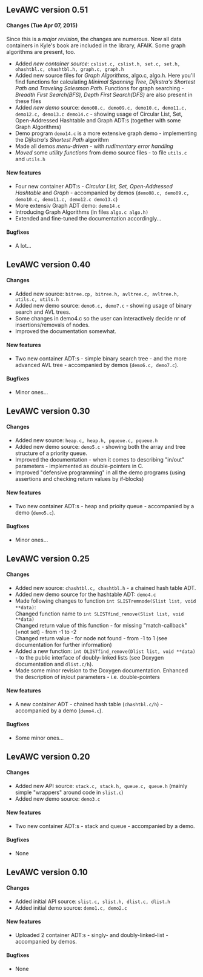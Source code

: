 <h2>LevAWC version 0.51</h2>
<h4>Changes (Tue Apr 07, 2015)</h4>
<p>Since this is a <i>major revision</i>, the changes are numerous. Now all data containers in Kyle's book are included in the library, AFAIK. Some graph algorithms are present, too.</p>
<ul>
  <li>Added <i>new container source</i>: <code>cslist.c, cslist.h, set.c, set.h, ohashtbl.c, ohashtbl.h, graph.c, graph.h</code></li>
  <li>Added new source files for <i>Graph Algorithms</i>, algo.c, algo.h. Here you'll find functions for calculating <i>Minimal Spanning Tree, Dijkstra's Shortest Path and Traveling Salesman Path</i>. Functions for graph searching - <i>Breadth First Search(BFS), Depth First Search(DFS)</i> are also present in these files</li>
  <li>Added <i>new demo</i> source: <code>demo08.c, demo09.c, demo10.c, demo11.c, demo12.c, demo13.c demo14.c</code> - showing usage of Circular List, Set, Open-Addressed Hashtable and Graph ADT:s (together with some Graph Algorithms)</li>
  <li>Demo program <code>demo14.c</code> is a more extensive graph demo - implementing the <i>Dijkstra's Shortest Path</i> algorithm</li>
  <li>Made all demos <i>menu-driven</i> - with <i>rudimentary error handling</i></li>
  <li><i>Moved</i> some <i>utility functions</i> from demo source files - to file <code>utils.c</code> and <code>utils.h</code></li>
</ul>
<h4>New features</h4>
<ul>
  <li>Four new container ADT:s - <i>Circular List, Set, Open-Addressed Hashtable</i> and <i>Graph</i> - accompanied by demos (<code>demo08.c, demo09.c, demo10.c, demo11.c, demo12.c demo13.c</code>)</li>
  <li>More extensiv Graph ADT demo: <code>demo14.c</code></li>
  <li>Introducing Graph Algorithms (in files <code>algo.c algo.h)</code></li>
  <li>Extended and fine-tuned the documentation accordingly...</li>
</ul>
<h4>Bugfixes</h4>
<ul>
  <li>A lot...</li>
</ul>

<h2>LevAWC version 0.40</h2>
<h4>Changes</h4>
<ul>
  <li>Added new source: <code>bitree.cp, bitree.h, avltree.c, avltree.h, utils.c, utils.h</code></li>
  <li>Added new demo source: <code>demo6.c, demo7.c</code> - showing usage of binary search and AVL trees.</li>
  <li>Some changes in demo4.c so the user can interactively decide nr of insertions/removals of nodes. </li>
  <li>Improved the documentation somewhat.</li>
</ul>
<h4>New features</h4>
<ul>
  <li>Two new container ADT:s - simple binary search tree - and the more advanced AVL tree - accompanied by demos (<code>demo6.c, demo7.c</code>).</li>
</ul>
<h4>Bugfixes</h4>
<ul>
  <li>Minor ones...</li>
</ul>

<h2>LevAWC version 0.30</h2>
<h4>Changes</h4>
<ul>
  <li>Added new source: <code>heap.c, heap.h, pqueue.c, pqueue.h</code></li>
  <li>Added new demo source: <code>demo5.c</code> - showing both the array and tree structure of a priority queue.</li>
  <li>Improved the documentation - when it comes to describing "in/out" parameters - implemented as double-pointers in C.</li>
  <li>Improved "defensive programming" in all the demo programs (using assertions and checking return values by if-blocks)
</ul>
<h4>New features</h4>
<ul>
  <li>Two new container ADT:s - heap and prioity queue - accompanied by a demo (<code>demo5.c</code>).</li>
</ul>
<h4>Bugfixes</h4>
<ul>
  <li>Minor ones...</li>
</ul>

<h2>LevAWC version 0.25</h2>
<h4>Changes</h4>
<ul>
  <li>Added new source: <code>chashtbl.c, chashtbl.h</code> - a chained hash table ADT.</li>
  <li>Added new demo source for the hashtable ADT: <code>demo4.c</code></li>
  <li>Made following changes to function <code>int SLISTremnode(Slist list, void **data)</code>:<br />
  Changed function name to <code>int SLISTfind_remove(Slist list, void **data)</code><br />
  Changed return value of this function - for missing "match-callback"(=not set) - from -1 to -2<br />
  Changed return value - for node not found - from -1 to 1 (see documentation for further information)</li>
  <li>Added a new function: <code>int DLISTfind_remove(Dlist list, void **data)</code> - to the public interface of doubly-linked lists (see Doxygen documentation and <code>dlist.c/h</code>).
  <li>Made some minor revision to the Doxygen documentation. Enhanced the description of in/out parameters - i.e. double-pointers</li>
</ul>
<h4>New features</h4>
<ul>
  <li>A new container ADT - chained hash table (<code>chashtbl.c/h</code>) - accompanied by a demo (<code>demo4.c</code>).</li>
</ul>
<h4>Bugfixes</h4>
<ul>
  <li>Some minor ones...</li>
</ul>

<h2>LevAWC version 0.20</h2>
<h4>Changes</h4>
<ul>
  <li>Added new API source: <code>stack.c, stack.h, queue.c, queue.h</code> (mainly simple "wrappers" around code in <code>slist.c</code>)</li>
  <li>Added new demo source: <code>demo3.c</code></li>
</ul>
<h4>New features</h4>
<ul>
  <li>Two new container ADT:s - stack and queue - accompanied by a demo.</li>
</ul>
<h4>Bugfixes</h4>
<ul>
  <li>None</li>
</ul>

<h2>LevAWC version 0.10</h2>
<h4>Changes</h4>
<ul>
  <li>Added initial API source: <code>slist.c, slist.h, dlist.c, dlist.h</code></li>
  <li>Added initial demo source: <code>demo1.c, demo2.c</code></li>
</ul>
<h4>New features</h4>
<ul>
  <li>Uploaded 2 container ADT:s - singly- and doubly-linked-list - accompanied by demos.</li>
</ul>
<h4>Bugfixes</h4>
<ul>
  <li>None</li>
</ul>

<!--
<ul>
  <li></li>
</ul>
-->

